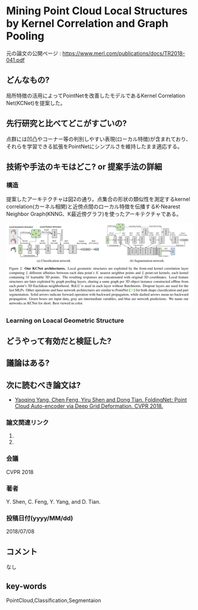 # Mining Point Cloud Local Structures by Kernel Correlation and Graph Pooling

元の論文の公開ページ : https://www.merl.com/publications/docs/TR2018-041.pdf

## どんなもの?
局所特徴の活用によってPointNetを改善したモデルであるKernel Correlation Net(KCNet)を提案した。

## 先行研究と比べてどこがすごいの?
点群には凹凸やコーナー等の判別しやすい表現(ローカル特徴)が含まれており、それらを学習できる拡張をPointNetにシンプルさを維持したまま適応する。

## 技術や手法のキモはどこ? or 提案手法の詳細
### **構造**
提案したアーキテクチャは図2の通り。点集合の形状の類似性を測定するkernel correlation(カーネル相関)と近傍点間のローカル特徴を伝播するK-Nearest Neighbor Graph(KNNG、K最近傍グラフ)を使ったアーキテクチャである。

![fig2](img/MPCLSbKCaGP/fig2.png)

### **Learning on Loacal Geometric Structure**  


## どうやって有効だと検証した?

## 議論はある?

## 次に読むべき論文は?
- [Yaoqing Yang, Chen Feng, Yiru Shen and Dong Tian. FoldingNet: Point Cloud Auto-encoder via Deep Grid Deformation. CVPR 2018.](https://arxiv.org/abs/1712.07262)

### 論文関連リンク
1.
2.

### 会議
CVPR 2018

### 著者
Y. Shen, C. Feng, Y. Yang, and D. Tian.

### 投稿日付(yyyy/MM/dd)
2018/07/08

## コメント
なし

## key-words
PointCloud,Classification,Segmentaion